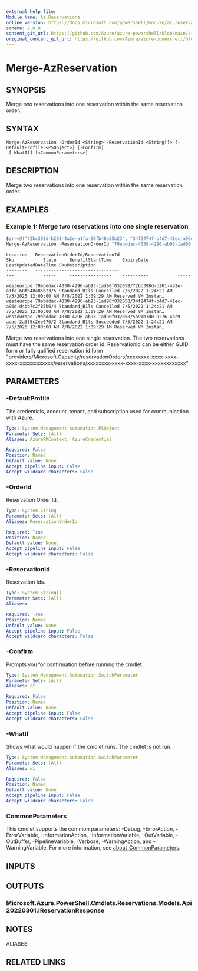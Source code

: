 ```yaml
---
external help file: 
Module Name: Az.Reservations
online version: https://docs.microsoft.com/powershell/module/az.reservations/merge-azreservation
schema: 2.0.0
content_git_url: https://github.com/Azure/azure-powershell/blob/main/src/Reservations/help/Merge-AzReservation.md
original_content_git_url: https://github.com/Azure/azure-powershell/blob/main/src/Reservations/help/Merge-AzReservation.md
---
```


# Merge-AzReservation

## SYNOPSIS
Merge two reservations into one reservation within the same reservation order.

## SYNTAX

```
Merge-AzReservation -OrderId <String> -ReservationId <String[]> [-DefaultProfile <PSObject>] [-Confirm]
 [-WhatIf] [<CommonParameters>]
```

## DESCRIPTION
Merge two reservations into one reservation within the same reservation order.

## EXAMPLES

### Example 1: Merge two reservations into one single reservation
```powershell
$arr=@("72bc398d-b201-4a2e-a1fa-60fb48a85b23", "34f2474f-b4d7-41ec-a96d-d4bb7c2f85b6")
Merge-AzReservation -ReservationOrderId "79ebddac-4030-4296-ab93-1ad90f032058" -ReservationId $arr
```

```output
Location   ReservationOrderId/ReservationId                                            Sku           State     BenefitStartTime    ExpiryDate           LastUpdatedDateTime SkuDescription
--------   --------------------------------                                            ---           -----     ----------------    ----------           ------------------- --------------
westeurope 79ebddac-4030-4296-ab93-1ad90f032058/72bc398d-b201-4a2e-a1fa-60fb48a85b23/5 Standard_B1ls Cancelled 7/5/2022 1:24:21 AM 7/5/2025 12:00:00 AM 7/8/2022 1:09:29 AM Reserved VM Instan…
westeurope 79ebddac-4030-4296-ab93-1ad90f032058/34f2474f-b4d7-41ec-a96d-d4bb7c2f85b6/4 Standard_B1ls Cancelled 7/5/2022 1:24:21 AM 7/5/2025 12:00:00 AM 7/8/2022 1:09:29 AM Reserved VM Instan…
westeurope 79ebddac-4030-4296-ab93-1ad90f032058/5a91b7d0-9276-4bc9-adae-2a3f5c2ee076/2 Standard_B1ls Succeeded 7/5/2022 1:24:21 AM 7/5/2025 12:00:00 AM 7/8/2022 1:09:29 AM Reserved VM Instan…
```

Merge two reservations into one single reservation.
The two reservations must have the same reservation order id.
ReservationId can be either GUID form or fully qulified reservation id form "providers/Microsoft.Capacity/reservationOrders/xxxxxxxx-xxxx-xxxx-xxxx-xxxxxxxxxxxx/reservations/xxxxxxxx-xxxx-xxxx-xxxx-xxxxxxxxxxxx"

## PARAMETERS

### -DefaultProfile
The credentials, account, tenant, and subscription used for communication with Azure.

```yaml
Type: System.Management.Automation.PSObject
Parameter Sets: (All)
Aliases: AzureRMContext, AzureCredential

Required: False
Position: Named
Default value: None
Accept pipeline input: False
Accept wildcard characters: False
```

### -OrderId
Reservation Order Id.

```yaml
Type: System.String
Parameter Sets: (All)
Aliases: ReservationOrderId

Required: True
Position: Named
Default value: None
Accept pipeline input: False
Accept wildcard characters: False
```

### -ReservationId
Reservation Ids.

```yaml
Type: System.String[]
Parameter Sets: (All)
Aliases:

Required: True
Position: Named
Default value: None
Accept pipeline input: False
Accept wildcard characters: False
```

### -Confirm
Prompts you for confirmation before running the cmdlet.

```yaml
Type: System.Management.Automation.SwitchParameter
Parameter Sets: (All)
Aliases: cf

Required: False
Position: Named
Default value: None
Accept pipeline input: False
Accept wildcard characters: False
```

### -WhatIf
Shows what would happen if the cmdlet runs.
The cmdlet is not run.

```yaml
Type: System.Management.Automation.SwitchParameter
Parameter Sets: (All)
Aliases: wi

Required: False
Position: Named
Default value: None
Accept pipeline input: False
Accept wildcard characters: False
```

### CommonParameters
This cmdlet supports the common parameters: -Debug, -ErrorAction, -ErrorVariable, -InformationAction, -InformationVariable, -OutVariable, -OutBuffer, -PipelineVariable, -Verbose, -WarningAction, and -WarningVariable. For more information, see [about_CommonParameters](http://go.microsoft.com/fwlink/?LinkID=113216).

## INPUTS

## OUTPUTS

### Microsoft.Azure.PowerShell.Cmdlets.Reservations.Models.Api20220301.IReservationResponse

## NOTES

ALIASES

## RELATED LINKS

